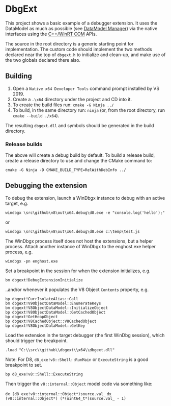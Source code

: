 # DbgExt
This project shows a basic example of a debugger extension. It uses the DataModel
as much as possible (see [DataModel Manager]) via the native interfaces using the
[C++/WinRT COM] APIs.

The source in the root directory is a generic starting point for implementation.
The custom code should implement the two methods declared near the top of
`dbgext.h` to initialize and clean-up, and make use of the two globals declared
there also.

## Building

1. Open a `Native x64 Developer Tools` command prompt installed by VS 2019.
2. Create a `.\x64` directory under the project and CD into it.
3. To create the build files run: `cmake -G Ninja ../`
4. To build, in the same directory run: `ninja` (or, from the root directory, run `cmake --build ./x64`).

The resulting `dbgext.dll` and symbols should be generated in the build directory.

### Release builds

The above will create a debug build by default. To build a release build, create
a release directory to use and change the CMake command to:

`cmake -G Ninja -D CMAKE_BUILD_TYPE=RelWithDebInfo ../`

## Debugging the extension

To debug the extension, launch a WinDbgx instance to debug with an active target, e.g.

`windbgx \src\github\v8\out\x64.debug\d8.exe -e "console.log('hello');"`

or

`windbgx \src\github\v8\out\x64.debug\d8.exe c:\temp\test.js`

The WinDbgx process itself does not host the extensions, but a helper process.
Attach another instance of WinDbgx to the enghost.exe helper process, e.g.

`windbgx -pn enghost.exe`

Set a breakpoint in the session for when the extension initializes, e.g.

`bm dbgext!DebugExtensionInitialize`

..and/or whenever it populates the V8 Object `Contents` property, e.g.

```text
bp dbgext!CurrIsolateAlias::Call
bm dbgext!V9ObjectDataModel::EnumerateKeys
bm dbgext!V8ObjectDataModel::InitializeObject
bp dbgext!V8ObjectDataModel::GetCachedObject
bp dbgext!GetHeapObject
bp dbgext!V8CachedObject::V8CachedObject
bp dbgext!V8ObjectDataModel::GetKey
```

Load the extension in the target debugger (the first WinDbg session), which should trigger the breakpoint.

`.load "C:\\src\\github\\dbgext\\x64\\dbgext.dll"`

Note: For D8, `d8_exe!v8::Shell::RunMain` or `ExecuteString` is a good breakpoint to set.

`bp d8_exe!v8::Shell::ExecuteString`

Then trigger the `v8::internal::Object` model code via something like:

`dx (d8_exe!v8::internal::Object*)source.val_`
`dx (v8::internal::Object*) (*(uint64_t*)source.val_ - 1)`

[DataModel Manager]: https://docs.microsoft.com/en-us/windows-hardware/drivers/debugger/data-model-cpp-overview
[C++/WinRT COM]: https://docs.microsoft.com/en-us/windows/uwp/cpp-and-winrt-apis/consume-com
